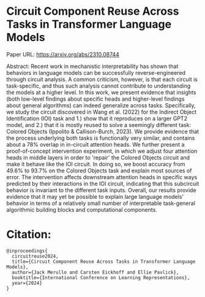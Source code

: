 # Circuit Component Reuse Across Tasks in Transformer Language Models

Paper URL: https://arxiv.org/abs/2310.08744

Abstract: 
Recent work in mechanistic interpretability has shown that behaviors in language models can be successfully reverse-engineered through circuit analysis. A common criticism, however, is that each circuit is task-specific, and thus such analysis cannot contribute to understanding the models at a higher level. In this work, we present evidence that insights (both low-level findings about specific heads and higher-level findings about general algorithms) can indeed generalize across tasks. Specifically, we study the circuit discovered in Wang et al. (2022) for the Indirect Object Identification (IOI) task and 1.) show that it reproduces on a larger GPT2 model, and 2.) that it is mostly reused to solve a seemingly different task: Colored Objects (Ippolito & Callison-Burch, 2023). We provide evidence that the process underlying both tasks is functionally very similar, and contains about a 78% overlap in in-circuit attention heads. We further present a proof-of-concept intervention experiment, in which we adjust four attention heads in middle layers in order to 'repair' the Colored Objects circuit and make it behave like the IOI circuit. In doing so, we boost accuracy from 49.6% to 93.7% on the Colored Objects task and explain most sources of error. The intervention affects downstream attention heads in specific ways predicted by their interactions in the IOI circuit, indicating that this subcircuit behavior is invariant to the different task inputs. Overall, our results provide evidence that it may yet be possible to explain large language models' behavior in terms of a relatively small number of interpretable task-general algorithmic building blocks and computational components.

# Citation:
```
@inproceedings{
  circuitreuse2024,
  title={Circuit Component Reuse Across Tasks in Transformer Language Models},
  author={Jack Merullo and Carsten Eickhoff and Ellie Pavlick},
  booktitle={International Conference on Learning Representations},
  year={2024}
}
```
